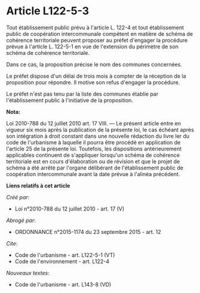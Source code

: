 # Article L122-5-3

Tout établissement public prévu à l'article L. 122-4 et tout établissement public de coopération intercommunale compétent en
matière de schéma de cohérence territoriale peuvent proposer au préfet d'engager la procédure prévue à l'article L. 122-5-1
en vue de l'extension du périmètre de son schéma de cohérence territoriale. 

Dans ce cas, la proposition précise le nom des communes concernées. 

Le préfet dispose d'un délai de trois mois à compter de la réception de la proposition pour répondre. Il motive son refus
d'engager la procédure. 

Le préfet n'est pas tenu par la liste des communes établie par l'établissement public à l'initiative de la proposition.

**Nota:**

Loi 2010-788 du 12 juillet 2010 art. 17 VIII. ― Le présent article entre en vigueur six mois après la publication de la
présente loi, le cas échéant après son intégration à droit constant dans une nouvelle rédaction du livre Ier du code de
l'urbanisme à laquelle il pourra être procédé en application de l'article 25 de la présente loi.
Toutefois, les dispositions antérieurement applicables continuent de s'appliquer lorsqu'un schéma de cohérence territoriale
est en cours d'élaboration ou de révision et que le projet de schéma a été arrêté par l'organe délibérant de l'établissement
public de coopération intercommunale avant la date prévue à l'alinéa précédent.

**Liens relatifs à cet article**

_Créé par_:

  - Loi n°2010-788 du 12 juillet 2010 - art. 17 (V)

_Abrogé par_:

  - ORDONNANCE n°2015-1174 du 23 septembre 2015 - art. 12

_Cite_:

  - Code de l'urbanisme - art. L122-5-1 (VT)
  - Code de l'environnement - art. L122-4

_Nouveaux textes_:

  - Code de l'urbanisme - art. L143-8 (VD)
